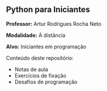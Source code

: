 ## Python para Iniciantes
**Professor:** Artur Rodrigues Rocha Neto

**Modalidade:** À distância

**Alvo:** Iniciantes em programação

Conteúdo deste repositório:
- Notas de aula
- Exercícios de fixação
- Desafios de programação
